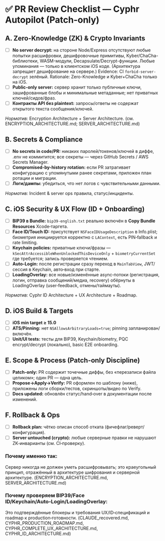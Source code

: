 # ✅ PR Review Checklist — Cyphr Autopilot (Patch-only)

## A. Zero-Knowledge (ZK) & Crypto Invariants
- [ ] **No server decrypt:** на стороне Node/Express отсутствуют любые попытки расшифровки, дешифровочные примитивы, Kyber/ChaCha-библиотеки, WASM-модули, Decapsulate/Decrypt-функции. Любые упоминания — только в клиентском iOS коде. (Архитектура запрещает дешифрование на сервере.)
      Evidence: CI `forbid-server-decrypt` зелёный.
      Rationale: Zero-Knowledge и Kyber+ChaCha только на iOS.
- [ ] **Public-only server:** сервер хранит только публичные ключи, зашифрованные блобы и минимальные метаданные; нет приватных ключей/сидов/фраз.
- [ ] **Контракты API без plaintext:** запросы/ответы не содержат открытого текста сообщения/ключей.

_Норматив:_ Encryption Architecture + Server Architecture.
(см. ENCRYPTION_ARCHITECTURE.md; SERVER_ARCHITECTURE.md)

## B. Secrets & Compliance
- [ ] **No secrets in code/PR:** никаких паролей/токенов/ключей в диффе, .env не коммитится; все секреты — через GitHub Secrets / AWS Secrets Manager.
- [ ] **Compromised-by-history rotation:** если PR затрагивает конфигурацию с упомянутыми ранее секретами, приложен план ротации и миграции.
- [ ] **Логи/дампы:** убедиться, что нет логов с чувствительными данными.

_Норматив:_ Incident & server ops правила, статус/инциденты.

## C. iOS Security & UX Flow (ID + Onboarding)
- [ ] **BIP39 в Bundle:** `bip39-english.txt` реально включён в **Copy Bundle Resources** Xcode‑таргета.
- [ ] **Face ID/Touch ID:** присутствует `NSFaceIDUsageDescription` в Info.plist; биометрия инициируется корректно с `LAContext`, есть PIN‑fallback и rate limiting.
- [ ] **Keychain policies:** приватные ключи/фразы — `kSecAttrAccessibleWhenUnlockedThisDeviceOnly` + `biometryCurrentSet` где требуется; запись проверяется чтением.
- [ ] **Auto‑Login:** после регистрации сразу переход в `MainTabView`, JWT/сессия в Keychain, авто‑вход при старте.
- [ ] **LoadingOverlay:** все новые/изменённые async‑потоки (регистрация, логин, отправка сообщений/медиа, recovery) обёрнуты в LoadingOverlay (user‑feedback, отмены/таймауты).

_Норматив:_ Cyphr ID Architecture + UX Architecture + Roadmap.

## D. iOS Build & Targets
- [ ] **iOS min target ≥ 15.0**
- [ ] **ATS/Pinning:** нет `NSAllowsArbitraryLoads=true`; pinning запланирован/включён.
- [ ] **Unit/UI tests:** тесты для BIP39, Keychain/biometry, PQC encrypt/decrypt (локально), basic E2E onboarding.

## E. Scope & Process (Patch-only Discipline)
- [ ] **Patch-only:** PR содержит точечные диффы, без «перезаписи файла целиком»; один PR — одна цель.
- [ ] **Propose→Apply→Verify:** PR оформлен по шаблону (ниже), приложены логи сборки/тестов, скриншоты/видео по Verify.
- [ ] **Docs updated:** обновлён статус/hand‑over в документации после изменений.

## F. Rollback & Ops
- [ ] **Rollback plan:** чётко описан способ отката (фичефлаг/реверт/конфигурация).
- [ ] **Server untouched (crypto):** любые серверные правки не нарушают ZK‑инварианты (см. CI‑проверку).

### Почему именно так:
Сервер никогда не должен уметь расшифровывать; это краеугольный принцип, отражённый в архитектуре шифрования и серверной архитектуре.
(ENCRYPTION_ARCHITECTURE.md, SERVER_ARCHITECTURE.md)

### Почему проверяем BIP39/Face ID/Keychain/Auto‑Login/LoadingOverlay:
Это подтверждённые блокеры и требования UX/ID‑спецификаций и roadmap к production‑готовности.
(CLAUDE_recovered.md, CYPHR_PRODUCTION_ROADMAP.md, CYPHR_COMPLETE_UX_ARCHITECTURE.md, CYPHR_ID_ARCHITECTURE.md)